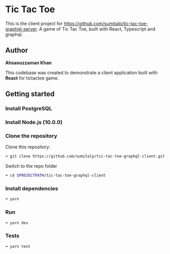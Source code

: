 Tic Tac Toe
=================

This is the client project for https://github.com/sumitalp/tic-tac-toe-graphql-server. A game of Tic Tac Toe, built with React, Typescript and graphql.

## Author
__Ahsanuzzaman Khan__

This codebase was created to demonstrate a client application built with **React** for tictactoe game.

## Getting started

### Install PostgreSQL

### Install Node.js (10.0.0)


### Clone the repository

Clone this repository:

```bash
➜ git clone https://github.com/sumitalp/tic-tac-toe-graphql-client.git
```

Switch to the repo folder

```bash
➜ cd $PROJECTPATH/tic-tac-toe-graphql-client
```

### Install dependencies

```bash
➜ yarn
```

### Run

```bash
➜ yarn dev
```

### Tests

```bash
➜ yarn test
```


